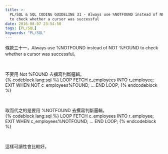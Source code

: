 ```yaml
---
title: >-
  PL/SQL & SQL CODING GUIDELINE 31 - Always use %NOTFOUND instead of NOT %FOUND
  to check whether a cursor was successful
date: 2016-08-07 23:54:50
tags: [PL/SQL]
keywords: "PL/SQL"
---
```


條款三十一，Always use %NOTFOUND instead of NOT %FOUND to check whether a cursor was successful。  

<!-- More -->

<br/>


不要用 Not %FOUND 去撰寫判斷邏輯。  
{% codeblock lang:sql %}
LOOP 
    FETCH c_employees INTO r_employee; 
    EXIT WHEN NOT c_employees%FOUND; 
    ... 
END LOOP;
{% endcodeblock %}

<br/>


取而代之的是要用 %NOTFOUND 去撰寫判斷邏輯。  
{% codeblock lang:sql %}
LOOP 
    FETCH c_employees INTO r_employee; 
    EXIT WHEN c_employees%NOTFOUND; 
    ... 
END LOOP;
{% endcodeblock %}

<br/>


這樣可讀性會比較好。  
